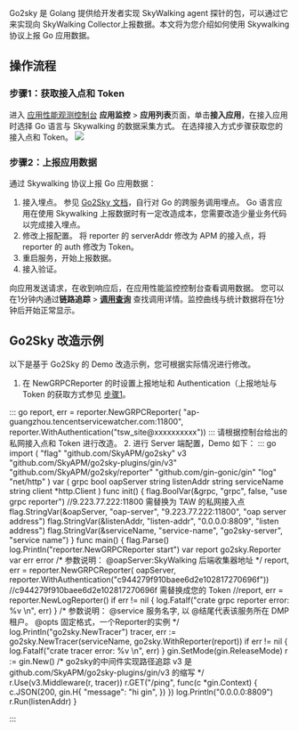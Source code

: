 Go2sky 是 Golang 提供给开发者实现 SkyWalking agent 探针的包，可以通过它来实现向 SkyWalking Collector上报数据。本文将为您介绍如何使用 Skywalking 协议上报 Go 应用数据。


## 操作流程
<span id="step1"></span>

### 步骤1：获取接入点和 Token

进入 [应用性能观测控制台](https://console.cloud.tencent.com/apm) **应用监控** > **应用列表**页面，单击**接入应用**，在接入应用时选择 Go 语言与 Skywalking 的数据采集方式。
在选择接入方式步骤获取您的接入点和 Token。
![](https://main.qcloudimg.com/raw/d7d94913947d31edf70e85c6462c6bac.png)

### 步骤2：上报应用数据
通过 Skywalking 协议上报 Go 应用数据：
1. 接入埋点。
参见 [Go2Sky 文档](https://github.com/SkyAPM/go2sky)，自行对 Go 的跨服务调用埋点。 Go 语言应用在使用 Skywalking 上报数据时有一定改造成本，您需要改造少量业务代码以完成接入埋点。
2. 修改上报配置。
将 reporter 的 serverAddr 修改为 APM 的接入点，将 reporter 的 auth 修改为 Token。
3. 重启服务，开始上报数据。
4. 接入验证。

向应用发送请求，在收到响应后，在应用性能监控控制台查看调用数据。 您可以在1分钟内通过**链路追踪** > **[调用查询](https://console.cloud.tencent.com/apm/monitor/span)** 查找调用详情。监控曲线与统计数据将在1分钟后开始正常显示。

## Go2Sky 改造示例

以下是基于 Go2Sky 的 Demo 改造示例，您可根据实际情况进行修改。

1. 在 NewGRPCReporter 的时设置上报地址和 Authentication（上报地址与 Token 的获取方式参见 [步骤1](#step1)。
<dx-codeblock>
:::  go
report, err = reporter.NewGRPCReporter(
"ap-guangzhou.tencentservicewatcher.com:11800",
reporter.WithAuthentication("tsw_site@xxxxxxxxxx"))
:::
</dx-codeblock>
<dx-alert infotype="notice" title="">
请根据控制台给出的私网接入点和 Token 进行改造。
</dx-alert>
2. 进行 Server 端配置，Demo 如下：
<dx-codeblock>
:::  go
import (
   "flag"
   "github.com/SkyAPM/go2sky"
   v3 "github.com/SkyAPM/go2sky-plugins/gin/v3"
   "github.com/SkyAPM/go2sky/reporter"
   "github.com/gin-gonic/gin"
   "log"
   "net/http"
)
var (
   grpc        bool
   oapServer   string
   listenAddr  string
   serviceName string
   client *http.Client
)
func init() {
   flag.BoolVar(&grpc, "grpc", false, "use grpc reporter")
   //9.223.77.222:11800 需替换为 TAW 的私网接入点
   flag.StringVar(&oapServer, "oap-server", "9.223.77.222:11800", "oap server address")
   flag.StringVar(&listenAddr, "listen-addr", "0.0.0.0:8809", "listen address")
   flag.StringVar(&serviceName, "service-name", "go2sky-server", "service name")
}
func main() {
   flag.Parse()
   log.Println("reporter.NewGRPCReporter start")
   var report go2sky.Reporter
   var err error
   /*
      参数说明：
      @oapServer:SkyWalking 后端收集器地址
   */
   report, err = reporter.NewGRPCReporter(
   oapServer,
   reporter.WithAuthentication("c944279f910baee6d2e102817270696f"))
   //c944279f910baee6d2e102817270696f 需替换成您的 Token
   //report, err = reporter.NewLogReporter()
   if err != nil {
     log.Fatalf("crate grpc reporter error: %v \n", err)
   }
   /*
      参数说明：
      @service 服务名字, 以 @结尾代表该服务所在 DMP 租户。
      @opts 固定格式，一个Reporter的实例
   */
   log.Println("go2sky.NewTracer")
   tracer, err := go2sky.NewTracer(serviceName, go2sky.WithReporter(report))
   if err != nil {
     log.Fatalf("crate tracer error: %v \n", err)
   }
   gin.SetMode(gin.ReleaseMode)
   r := gin.New()
  /*
       go2sky的中间件实现路径追踪
       v3 是 github.com/SkyAPM/go2sky-plugins/gin/v3 的缩写
  */
   r.Use(v3.Middleware(r, tracer))
   r.GET("/ping", func(c *gin.Context) {
       c.JSON(200, gin.H{
           "message": "hi gin",
       })
   })
   log.Println("0.0.0.0:8809")
   r.Run(listenAddr)
}

:::
</dx-codeblock>
